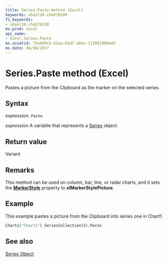 ```yaml
---
title: Series.Paste method (Excel)
keywords: vbaxl10.chm578100
f1_keywords:
- vbaxl10.chm578100
ms.prod: excel
api_name:
- Excel.Series.Paste
ms.assetid: 73e689cb-b2aa-61d7-e84c-113091d09a44
ms.date: 06/08/2017
---
```



# Series.Paste method (Excel)

Pastes a picture from the Clipboard as the marker on the selected series.


## Syntax

_expression_. `Paste`

_expression_ A variable that represents a [Series](./Excel.Series-graph-object.md) object.


## Return value

Variant


## Remarks

This method can be used on column, bar, line, or radar charts, and it sets the  **[MarkerStyle](Excel.Series.MarkerStyle.md)** property to **xlMarkerStylePicture**.


## Example

This example pastes a picture from the Clipboard into series one in Chart1.


```vb
Charts("Chart1").SeriesCollection(1).Paste
```


## See also


[Series Object](Excel.Series(object).md)

